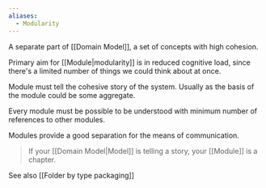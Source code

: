 ```yaml
---
aliases:
  - Modularity
---
```

A separate part of [[Domain Model]], a set of concepts with high cohesion.

Primary aim for [[Module|modularity]] is in reduced cognitive load, since there's a limited number of things we could think about at once.

Module must tell the cohesive story of the system.
Usually as the basis of the module could be some aggregate.

Every module must be possible to be understood with minimum number of references to other modules.

Modules provide a good separation for the means of communication.

> If your [[Domain Model|Model]] is telling a story, your [[Module]] is a chapter.

See also [[Folder by type packaging]]
